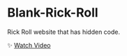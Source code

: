 # Blank-Rick-Roll

Rick Roll website that has hidden code.

✨ [Watch Video](https://www.youtube.com/watch?v=msdymgkhePo)
